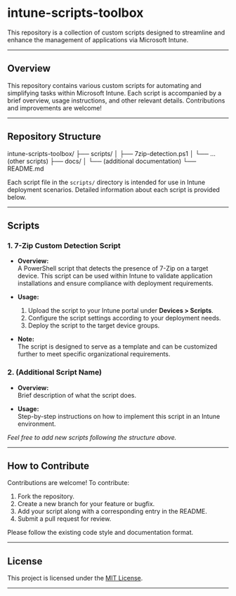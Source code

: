 # intune-scripts-toolbox
This repository is a collection of custom scripts designed to streamline and enhance the management of applications via Microsoft Intune.

---

## Overview

This repository contains various custom scripts for automating and simplifying tasks within Microsoft Intune. Each script is accompanied by a brief overview, usage instructions, and other relevant details. Contributions and improvements are welcome!

---

## Repository Structure

intune-scripts-toolbox/
├── scripts/
│ ├── 7zip-detection.ps1
│ └── ... (other scripts)
├── docs/
│ └── (additional documentation)
└── README.md


Each script file in the `scripts/` directory is intended for use in Intune deployment scenarios. Detailed information about each script is provided below.

---

## Scripts

### 1. 7-Zip Custom Detection Script
- **Overview:**  
  A PowerShell script that detects the presence of 7-Zip on a target device. This script can be used within Intune to validate application installations and ensure compliance with deployment requirements.
  
- **Usage:**  
  1. Upload the script to your Intune portal under **Devices > Scripts**.  
  2. Configure the script settings according to your deployment needs.  
  3. Deploy the script to the target device groups.
  
- **Note:**  
  The script is designed to serve as a template and can be customized further to meet specific organizational requirements.

### 2. (Additional Script Name)
- **Overview:**  
  Brief description of what the script does.
  
- **Usage:**  
  Step-by-step instructions on how to implement this script in an Intune environment.

*Feel free to add new scripts following the structure above.*

---

## How to Contribute

Contributions are welcome! To contribute:
1. Fork the repository.
2. Create a new branch for your feature or bugfix.
3. Add your script along with a corresponding entry in the README.
4. Submit a pull request for review.

Please follow the existing code style and documentation format.

---

## License

This project is licensed under the [MIT License](LICENSE).

---

